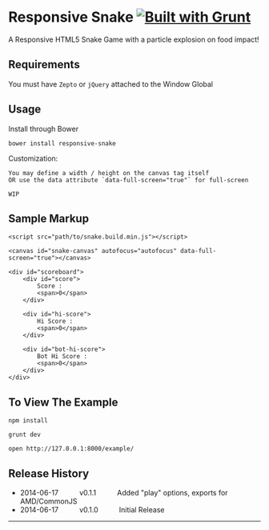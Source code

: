 # Responsive Snake  [![Built with Grunt](https://cdn.gruntjs.com/builtwith.png)](http://gruntjs.com/)

A Responsive HTML5 Snake Game with a particle explosion on food impact!


## Requirements

  You must have `Zepto` or `jQuery` attached to the Window Global


## Usage

  Install through Bower

  `bower install responsive-snake`

  Customization:

    You may define a width / height on the canvas tag itself
    OR use the data attribute `data-full-screen="true"` for full-screen

    WIP

## Sample Markup

```
<script src="path/to/snake.build.min.js"></script>

<canvas id="snake-canvas" autofocus="autofocus" data-full-screen="true"></canvas>

<div id="scoreboard">
    <div id="score">
        Score :
        <span>0</span>
    </div>

    <div id="hi-score">
        Hi Score :
        <span>0</span>
    </div>

    <div id="bot-hi-score">
        Bot Hi Score :
        <span>0</span>
    </div>
</div>
```

## To View The Example

  `npm install`

  `grunt dev`

  `open http://127.0.0.1:8000/example/`


## Release History

 * 2014-06-17   v0.1.1   Added "play" options, exports for AMD/CommonJS
 * 2014-06-17   v0.1.0   Initial Release

---
